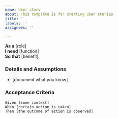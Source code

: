 ```yaml
---
name: User story
about: This template is for creating user stories
title: ''
labels: ''
assignees: ''

---
```


**As a** [role]  
**I need** [function]  
**So that** [benefit]  
       
### Details and Assumptions
* [document what you know]
       
### Acceptance Criteria  
       
```gherkin
Given [some context]
When [certain action is taken]
Then [the outcome of action is observed]
```
